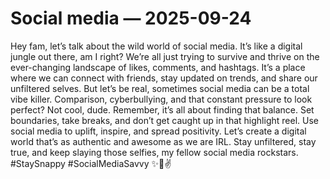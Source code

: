 # Social media — 2025-09-24

Hey fam, let’s talk about the wild world of social media. It’s like a digital jungle out there, am I right? We’re all just trying to survive and thrive on the ever-changing landscape of likes, comments, and hashtags. It’s a place where we can connect with friends, stay updated on trends, and share our unfiltered selves. But let’s be real, sometimes social media can be a total vibe killer. Comparison, cyberbullying, and that constant pressure to look perfect? Not cool, dude. Remember, it’s all about finding that balance. Set boundaries, take breaks, and don’t get caught up in that highlight reel. Use social media to uplift, inspire, and spread positivity. Let’s create a digital world that’s as authentic and awesome as we are IRL. Stay unfiltered, stay true, and keep slaying those selfies, my fellow social media rockstars. #StaySnappy #SocialMediaSavvy ✨📱✌️